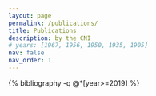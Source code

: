```yaml
---
layout: page
permalink: /publications/
title: Publications
description: by the CNI
# years: [1967, 1956, 1950, 1935, 1905]
nav: false
nav_order: 1
---
```


{% bibliography  -q @*[year>=2019] %}
<!-- _pages/publications.md -->
<!-- <div class="publications">

{%- for y in page.years %}
  <h2 class="year">{{y}}</h2>
  {% bibliography -f papers -q @*[year={{y}}]* %}
{% endfor %}

</div> -->
